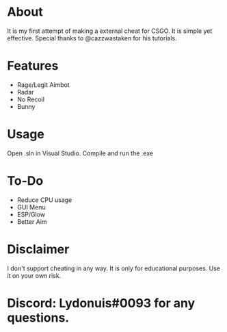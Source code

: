 # About
It is my first attempt of making a external cheat for CSGO. It is simple yet effective. Special thanks to @cazzwastaken for his tutorials.

# Features
- Rage/Legit Aimbot
- Radar
- No Recoil
- Bunny

# Usage
Open .sln in Visual Studio. Compile and run the .exe

# To-Do
- Reduce CPU usage
- GUI Menu
- ESP/Glow
- Better Aim

# Disclaimer
I don't support cheating in any way. It is only for educational purposes. Use it on your own risk.

# Discord: Lydonuis#0093 for any questions.
